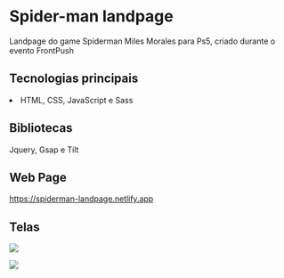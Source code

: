 # Spider-man landpage

Landpage do game Spiderman Miles Morales para Ps5, criado durante o evento FrontPush

## Tecnologias principais

<li>HTML, CSS, JavaScript e Sass</li>

## Bibliotecas

Jquery,
Gsap
e Tilt

## Web Page
https://spiderman-landpage.netlify.app

## Telas

![](https://images2.imgbox.com/2b/6c/PtVXXiv3_o.png)

![](https://images2.imgbox.com/da/3c/TVw8H4hE_o.png)


